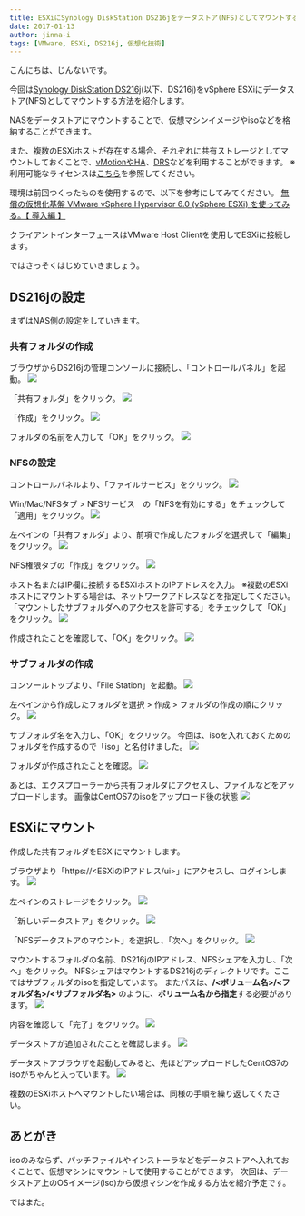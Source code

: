 ```yaml
---
title: ESXiにSynology DiskStation DS216jをデータストア(NFS)としてマウントする
date: 2017-01-13
author: jinna-i
tags: [VMware, ESXi, DS216j, 仮想化技術]
---
```


こんにちは、じんないです。

今回は[Synology DiskStation DS216j](https://www.synology.com/ja-jp/products/DS216j)(以下、DS216j)をvSphere ESXiにデータストア(NFS)としてマウントする方法を紹介します。

NASをデータストアにマウントすることで、仮想マシンイメージやisoなどを格納することができます。

また、複数のESXiホストが存在する場合、それぞれに共有ストレージとしてマウントしておくことで、[vMotionやHA](http://blogs.vmware.com/jp-cim/2014/09/vsphere_kiso03.html)、[DRS](http://blogs.vmware.com/jp-cim/2014/02/vspheredrs.html)などを利用することができます。
※利用可能なライセンスは[こちら](http://www.vmware.com/jp/products/vsphere.html#compare)を参照してください。

環境は前回つくったものを使用するので、以下を参考にしてみてください。
[無償の仮想化基盤 VMware vSphere Hypervisor 6.0 (vSphere ESXi) を使ってみる。【 導入編 】](https://mseeeen.msen.jp/vmware-vsphere-hypervisor-6-esxi-intro/)

クライアントインターフェースはVMware Host Clientを使用してESXiに接続します。

ではさっそくはじめていきましょう。

## DS216jの設定
まずはNAS側の設定をしていきます。

### 共有フォルダの作成

ブラウザからDS216jの管理コンソールに接続し、「コントロールパネル」を起動。
![](images/vsphere-esxi-synology-ds216j-mount-nfs-datastore-1.png)

「共有フォルダ」をクリック。
![](images/vsphere-esxi-synology-ds216j-mount-nfs-datastore-2.png)

「作成」をクリック。
![](images/vsphere-esxi-synology-ds216j-mount-nfs-datastore-3.png)

フォルダの名前を入力して「OK」をクリック。
![](images/vsphere-esxi-synology-ds216j-mount-nfs-datastore-4.png)

### NFSの設定

コントロールパネルより、「ファイルサービス」をクリック。
![](images/vsphere-esxi-synology-ds216j-mount-nfs-datastore-5.png)

Win/Mac/NFSタブ > NFSサービス　の「NFSを有効にする」をチェックして「適用」をクリック。
![](images/vsphere-esxi-synology-ds216j-mount-nfs-datastore-6.png)

左ペインの「共有フォルダ」より、前項で作成したフォルダを選択して「編集」をクリック。
![](images/vsphere-esxi-synology-ds216j-mount-nfs-datastore-7.png)

NFS権限タブの「作成」をクリック。
![](images/vsphere-esxi-synology-ds216j-mount-nfs-datastore-8.png)

ホスト名またはIP欄に接続するESXiホストのIPアドレスを入力。
※複数のESXiホストにマウントする場合は、ネットワークアドレスなどを指定してください。
「マウントしたサブフォルダへのアクセスを許可する」をチェックして「OK」をクリック。
![](images/vsphere-esxi-synology-ds216j-mount-nfs-datastore-9.png)

作成されたことを確認して、「OK」をクリック。
![](images/vsphere-esxi-synology-ds216j-mount-nfs-datastore-10.png)

### サブフォルダの作成

コンソールトップより、「File Station」を起動。
![](images/vsphere-esxi-synology-ds216j-mount-nfs-datastore-11.png)

左ペインから作成したフォルダを選択 > 作成 > フォルダの作成の順にクリック。
![](images/vsphere-esxi-synology-ds216j-mount-nfs-datastore-12.png)

サブフォルダ名を入力し、「OK」をクリック。
今回は、isoを入れておくためのフォルダを作成するので「iso」と名付けました。
![](images/vsphere-esxi-synology-ds216j-mount-nfs-datastore-13.png)

フォルダが作成されたことを確認。
![](images/vsphere-esxi-synology-ds216j-mount-nfs-datastore-14.png)

あとは、エクスプローラーから共有フォルダにアクセスし、ファイルなどをアップロードします。
画像はCentOS7のisoをアップロード後の状態
![](images/vsphere-esxi-synology-ds216j-mount-nfs-datastore-15.png)

## ESXiにマウント
作成した共有フォルダをESXiにマウントします。

ブラウザより「https://<ESXiのIPアドレス/ui>」にアクセスし、ログインします。
![](images/vsphere-esxi-synology-ds216j-mount-nfs-datastore-16.png)

左ペインのストレージをクリック。
![](images/vsphere-esxi-synology-ds216j-mount-nfs-datastore-17.png)

「新しいデータストア」をクリック。
![](images/vsphere-esxi-synology-ds216j-mount-nfs-datastore-18.png)

「NFSデータストアのマウント」を選択し、「次へ」をクリック。
![](images/vsphere-esxi-synology-ds216j-mount-nfs-datastore-19.png)

マウントするフォルダの名前、DS216jのIPアドレス、NFSシェアを入力し、「次へ」をクリック。
NFSシェアはマウントするDS216jのディレクトリです。ここではサブフォルダのisoを指定しています。
またパスは、**/<ボリューム名>/<フォルダ名>/<サブフォルダ名>** のように、**ボリューム名から指定**する必要があります。
![](images/vsphere-esxi-synology-ds216j-mount-nfs-datastore-20.png)

内容を確認して「完了」をクリック。
![](images/vsphere-esxi-synology-ds216j-mount-nfs-datastore-21.png)

データストアが追加されたことを確認します。
![](images/vsphere-esxi-synology-ds216j-mount-nfs-datastore-22.png)

データストアブラウザを起動してみると、先ほどアップロードしたCentOS7のisoがちゃんと入っています。
![](images/vsphere-esxi-synology-ds216j-mount-nfs-datastore-23.png)

複数のESXiホストへマウントしたい場合は、同様の手順を繰り返してください。

## あとがき

isoのみならず、パッチファイルやインストーラなどをデータストアへ入れておくことで、仮想マシンにマウントして使用することができます。
次回は、データストア上のOSイメージ(iso)から仮想マシンを作成する方法を紹介予定です。

ではまた。
